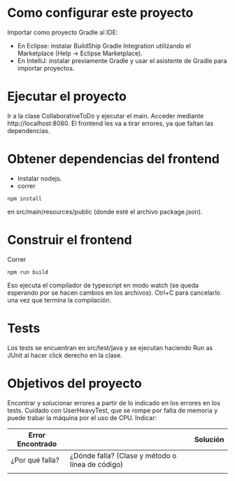 # Como configurar este proyecto

Importar como proyecto Gradle al IDE:
- En Eclipse: instalar BuildShip Gradle Integration utilizando el Marketplace (Help -> Eclipse Marketplace). 
- En IntelliJ: instalar previamente Gradle y usar el asistente de Gradle para importar proyectos.

# Ejecutar el proyecto

Ir a la clase CollaborativeToDo y ejecutar el main. Acceder mediante http://localhost:8080. El frontend les va a tirar errores, ya que faltan las dependencias.

# Obtener dependencias del frontend
- Instalar nodejs.
- correr
```
npm install
```

en src/main/resources/public (donde esté el archivo package.json).

# Construir el frontend

Correr

```
npm run build
```

Eso ejecuta el compilador de typescript en modo watch (se queda esperando por se hacen cambios en los archivos). Ctrl+C para cancelarlo una vez que termina la compilación.

# Tests

Los tests se encuentran en src/test/java y se ejecutan haciendo Run as JUnit al hacer click derecho en la clase.

# Objetivos del proyecto

Encontrar y solucionar errores a partir de lo indicado en los errores en los tests. Cuidado con UserHeavyTest, que se rompe por falta de memoria y puede trabar la máquina por el uso de CPU.
Indicar:

 | Error Encontrado |                                                  | Solución |
 | ---------------- | ------------------------------------------------ | -------- |
 | ¿Por qué falla?  | ¿Dónde falla? (Clase y método o línea de código) |          |
 |                  |                                                  |          |

